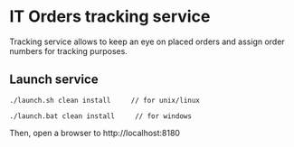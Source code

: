 # IT Orders tracking service

Tracking service allows to keep an eye on placed orders and assign order numbers for tracking purposes.

## Launch service

```
./launch.sh clean install     // for unix/linux
```

```
./launch.bat clean install     // for windows
```

Then, open a browser to http://localhost:8180
